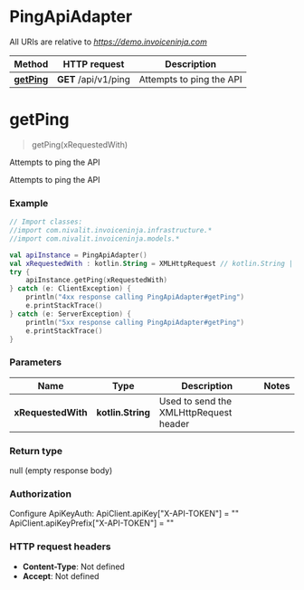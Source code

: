# PingApiAdapter

All URIs are relative to *https://demo.invoiceninja.com*

Method | HTTP request | Description
------------- | ------------- | -------------
[**getPing**](PingApiAdapter.md#getPing) | **GET** /api/v1/ping | Attempts to ping the API


<a name="getPing"></a>
# **getPing**
> getPing(xRequestedWith)

Attempts to ping the API

Attempts to ping the API

### Example
```kotlin
// Import classes:
//import com.nivalit.invoiceninja.infrastructure.*
//import com.nivalit.invoiceninja.models.*

val apiInstance = PingApiAdapter()
val xRequestedWith : kotlin.String = XMLHttpRequest // kotlin.String | Used to send the XMLHttpRequest header
try {
    apiInstance.getPing(xRequestedWith)
} catch (e: ClientException) {
    println("4xx response calling PingApiAdapter#getPing")
    e.printStackTrace()
} catch (e: ServerException) {
    println("5xx response calling PingApiAdapter#getPing")
    e.printStackTrace()
}
```

### Parameters

Name | Type | Description  | Notes
------------- | ------------- | ------------- | -------------
 **xRequestedWith** | **kotlin.String**| Used to send the XMLHttpRequest header |

### Return type

null (empty response body)

### Authorization


Configure ApiKeyAuth:
    ApiClient.apiKey["X-API-TOKEN"] = ""
    ApiClient.apiKeyPrefix["X-API-TOKEN"] = ""

### HTTP request headers

 - **Content-Type**: Not defined
 - **Accept**: Not defined

